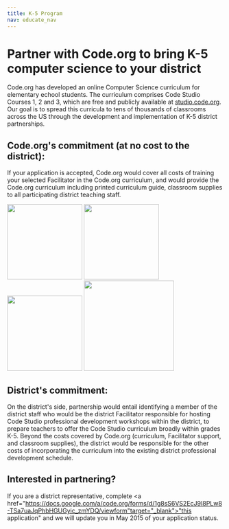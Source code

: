 ```yaml
---
title: K-5 Program
nav: educate_nav
---
```

# Partner with Code.org to bring K-5 computer science to your district

Code.org has developed an online Computer Science curriculum for elementary echool students. The curriculum comprises Code Studio Courses 1, 2 and 3, which are free and publicly available at [studio.code.org](studio.code.org). Our goal is to spread this curricula to tens of thousands of classrooms across the US through the development and implementation of K-5 district partnerships. 

## Code.org's commitment (at no cost to the district):

If your application is accepted, Code.org would cover all costs of training your selected Facilitator in the Code.org curriculum, and would provide the Code.org curriculum including printed curriculum guide, classroom supplies to all participating district teaching staff. 

<img src="/images/swagbag.png" width="175"/>
<img src="/images/coursebook.png" width="175"/>
<img src="/images/k5certificate.png" width="175"/> 
<img src="/images/course1.png" width="210"/>

## District's commitment:

On the district's side, partnership would entail identifying a member of the district staff who would be the district Facilitator responsible for hosting Code Studio professional development workshops within the district, to prepare teachers to offer the Code Studio curriculum broadly within grades K-5.  Beyond the costs covered by Code.org (curriculum, Facilitator support, and classroom supplies), the district would be responsible for the other costs of incorporating the curriculum into the existing district professional development schedule.

## Interested in partnering?

If you are a district representative, complete <a href="https://docs.google.com/a/code.org/forms/d/1g8sS6VS2EcJ9I8PLw8-TSa7uaJqPhbHGUGyic_zmYDQ/viewform"target="_blank">"this application"</a> and we will update you in May 2015 of your application status.

